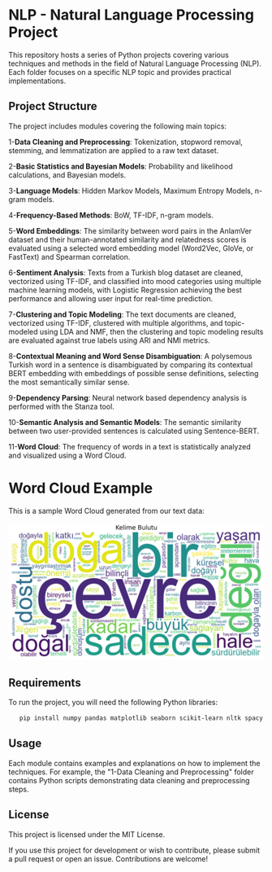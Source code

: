 # NLP - Natural Language Processing Project

This repository hosts a series of Python projects covering various techniques and methods in the field of Natural Language Processing (NLP). Each folder focuses on a specific NLP topic and provides practical implementations.

## Project Structure

The project includes modules covering the following main topics:

1-**Data Cleaning and Preprocessing**: Tokenization, stopword removal, stemming, and lemmatization are applied to a raw text dataset.

2-**Basic Statistics and Bayesian Models**: Probability and likelihood calculations, and Bayesian models.

3-**Language Models**: Hidden Markov Models, Maximum Entropy Models, n-gram models.

4-**Frequency-Based Methods**: BoW, TF-IDF, n-gram models.

5-**Word Embeddings**: The similarity between word pairs in the AnlamVer dataset and their human-annotated similarity and relatedness scores is evaluated using a selected word embedding model (Word2Vec, GloVe, or FastText) and Spearman correlation.

6-**Sentiment Analysis**: Texts from a Turkish blog dataset are cleaned, vectorized using TF-IDF, and classified into mood categories using multiple machine learning models, with Logistic Regression achieving the best performance and allowing user input for real-time prediction.

7-**Clustering and Topic Modeling**: The text documents are cleaned, vectorized using TF-IDF, clustered with multiple algorithms, and topic-modeled using LDA and NMF, then the clustering and topic modeling results are evaluated against true labels using ARI and NMI metrics.

8-**Contextual Meaning and Word Sense Disambiguation**: A polysemous Turkish word in a sentence is disambiguated by comparing its contextual BERT embedding with embeddings of possible sense definitions, selecting the most semantically similar sense.

9-**Dependency Parsing**: Neural network based dependency analysis is performed with the Stanza tool.

10-**Semantic Analysis and Semantic Models**: The semantic similarity between two user-provided sentences is calculated using Sentence-BERT.

11-**Word Cloud**: The frequency of words in a text is statistically analyzed and visualized using a Word Cloud.


# Word Cloud Example

This is a sample Word Cloud generated from our text data:

![Word Cloud](11-Word%20Cloud/word_cloud.png)



## Requirements

To run the project, you will need the following Python libraries:

```bash
   pip install numpy pandas matplotlib seaborn scikit-learn nltk spacy gensim tensorflow pytorch
```

## Usage

Each module contains examples and explanations on how to implement the techniques. For example, the "1-Data Cleaning and Preprocessing" folder contains Python scripts demonstrating data cleaning and preprocessing steps.

## License

This project is licensed under the MIT License.

If you use this project for development or wish to contribute, please submit a pull request or open an issue. Contributions are welcome!

